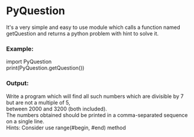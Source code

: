 
# PyQuestion
 
 It's a very simple and easy to use module which calls a function named getQuestion and returns a python problem with hint to solve it.
### Example: 
 import PyQuestion<br/>
 print(PyQuestion.getQuestion())
### Output:
 Write a program which will find all such numbers which are divisible by 7 but are not a multiple of 5,<br/>
 between 2000 and 3200 (both included).<br/>
 The numbers obtained should be printed in a comma-separated sequence on a single line.<br/>
 Hints: 
 Consider use range(#begin, #end) method
